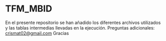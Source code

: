 # TFM_MBID
En el presente repositorio se han añadido los diferentes archivos utilizados y las tablas intermedias llevadas en la ejecución.
Preguntas adicionales: crismat02@gmail.com
Gracias
